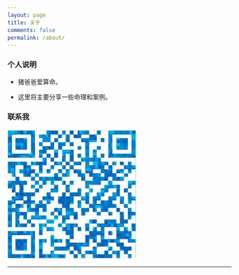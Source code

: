 ```yaml
---
layout: page
title: 关于
comments: false
permalink: /about/
---
```


### 个人说明

- 猪爸爸爱算命。

- 这里将主要分享一些命理和案例。

### 联系我

![QQ二维码](\assets\imgs\qrcode.jpg)

---
